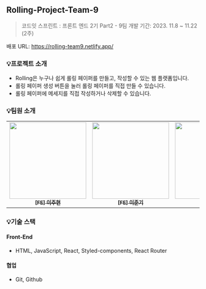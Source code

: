 ## Rolling-Project-Team-9

> 코드잇 스프린트 : 프론트 엔드 2기 Part2 - 9팀
개발 기간: 2023. 11.8 ~ 11.22 (2주)

배포 URL: https://rolling-team9.netlify.app/

### 💡프로젝트 소개
- Rolling은 누구나 쉽게 롤링 페이퍼를 만들고, 작성할 수 있는 웹 플랫폼입니다.
- 롤링 페이퍼 생성 버튼을 눌러 롤링 페이퍼를 직접 만들 수 있습니다.
- 롤링 페이퍼에 메세지를 직접 작성하거나 삭제할 수 있습니다.

### 💡팀원 소개

<table>
  <tbody>
    <tr>
      <td align="center"><a href="https://github.com/kimbobby">
      <img width=200px src="https://velog.velcdn.com/images/ynmkim/post/1b0d1275-a0f9-4af0-addf-66ca92f70dbe/image.png" alt=""/><br />
      <sub><b>[FE] 이주현</b></sub></a><br /></td>
      <td align="center"><a href="https://github.com/eonpain">
      <img width=200px src="https://velog.velcdn.com/images/ynmkim/post/87530a1d-22d7-4f07-8f53-18fff05262c1/image.png" alt=""/><br />
      <sub><b>[FE] 이준기</b></sub></a><br /></td>
      <td align="center"><a href="https://github.com/juncastle97">
      <img width=200px src="https://velog.velcdn.com/images/ynmkim/post/14b3c722-1ce2-4539-94d5-c03e422ce006/image.png" alt=""/><br />
      <sub><b>[FE] 박준성</b></sub></a><br /></td>
      <td align="center"><a href="https://github.com/Useong0">
      <img width=200px src="https://velog.velcdn.com/images/ynmkim/post/0a00f9ad-94c3-43e7-bb86-d716fe1abd2f/image.png" alt=""/><br />
      <sub><b>[FE] 박운성</b></sub></a><br /></td>
       <td align="center"><a href="https://github.com/ynmkim">
      <img width=200px src="https://velog.velcdn.com/images/ynmkim/post/56184a02-b906-4d67-837d-1d99f97cf556/image.png" alt=""/><br />
      <sub><b>[FE] 김윤미</b></sub></a><br /></td>
    </tr>
  </tbody>
</table>

### 💡기술 스택

#### Front-End
- HTML, JavaScript, React, Styled-components,  React Router
#### 협업 
- Git, Github